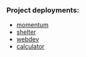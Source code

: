 ### Project deployments:

* [momentum](https://avvvr.github.io/JS2020Q3/momentum)
* [shelter](https://avvvr.github.io/JS2020Q3/shelter/pages/main/)
* [webdev](https://avvvr.github.io/JS2020Q3/webdev)
* [calculator](https://avvvr.github.io/JS2020Q3/calculator)
